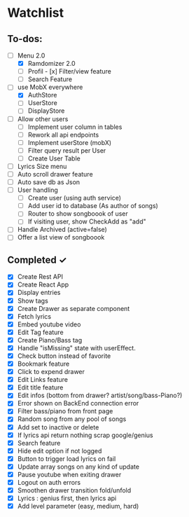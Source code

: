 # Watchlist

## To-dos:

- [ ] Menu 2.0
    - [x] Ramdomizer 2.0
    - [ ] Profil 
    - [x] Filter/view feature
    - [ ] Search Feature 
- [ ] use MobX everywhere
  - [x] AuthStore
  - [ ] UserStore
  - [ ] DisplayStore
- [ ] Allow other users
    - [ ] Implement user column in tables
    - [ ] Rework all api endpoints
    - [ ] Implement userStore (mobX)
    - [ ] Filter query result per User
    - [ ] Create User Table
- [ ] Lyrics Size menu
- [ ] Auto scroll drawer feature
- [ ] Auto save db as Json
- [ ] User handling
    - [ ] Create user (using auth service)
    - [ ] Add user id to database (As author of songs)
    - [ ] Router to show songboook of user
    - [ ] If visiting user, show CheckAdd as "add"
- [ ] Handle Archived (active=false)
- [ ] Offer a list view of songboook
 
## Completed ✓

- [x] Create Rest API
- [x] Create React App
- [x] Display entries
- [x] Show tags 
- [x] Create Drawer as separate component
- [x] Fetch lyrics
- [x] Embed youtube video
- [x] Edit Tag feature
- [x] Create Piano/Bass tag
- [x] Handle "isMissing" state with userEffect.
- [x] Check button instead of favorite
- [x] Bookmark feature
- [x] Click to expend drawer
- [x] Edit Links feature
- [x] Edit title feature
- [x] Edit infos (bottom from drawer? artist/song/bass-Piano?)
- [x] Error shown on BackEnd connection error
- [x] Filter bass/piano from front page
- [x] Random song from any pool of songs
- [x] Add set to inactive or delete
- [x] If lyrics api return nothing scrap google/genius
- [x] Search feature
- [x] Hide edit option if not logged
- [x] Button to trigger load lyrics on fail
- [x] Update array songs on any kind of update
- [x] Pause youtube when exiting drawer
- [x] Logout on auth errors
- [x] Smoothen drawer transition fold/unfold
- [x] Lyrics : genius first, then lyrics api
- [x] Add level parameter (easy, medium, hard)